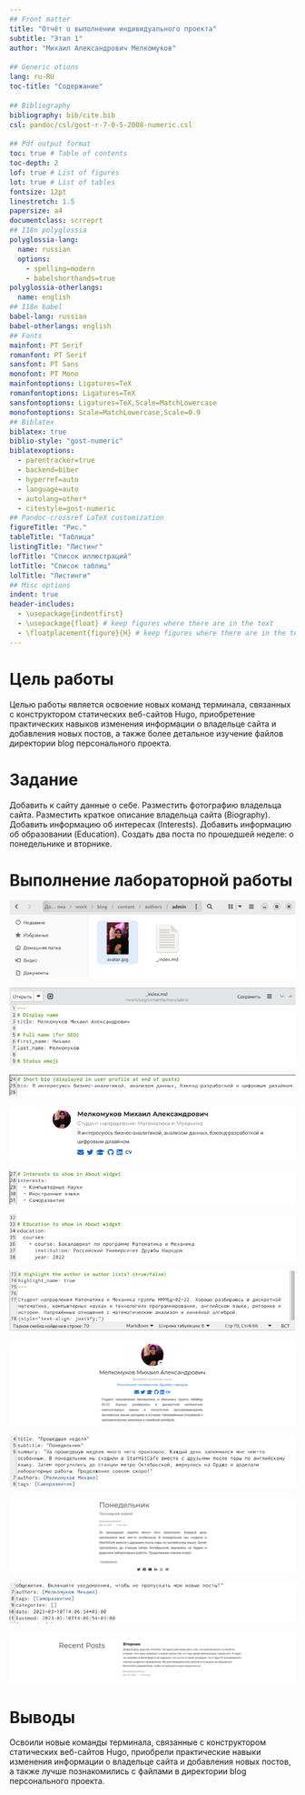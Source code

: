 ```yaml
---
## Front matter
title: "Отчёт о выполнении индивидуального проекта"
subtitle: "Этап 1"
author: "Михаил Александрович Мелкомуков"

## Generic otions
lang: ru-RU
toc-title: "Содержание"

## Bibliography
bibliography: bib/cite.bib
csl: pandoc/csl/gost-r-7-0-5-2008-numeric.csl

## Pdf output format
toc: true # Table of contents
toc-depth: 2
lof: true # List of figures
lot: true # List of tables
fontsize: 12pt
linestretch: 1.5
papersize: a4
documentclass: scrreprt
## I18n polyglossia
polyglossia-lang:
  name: russian
  options:
	- spelling=modern
	- babelshorthands=true
polyglossia-otherlangs:
  name: english
## I18n babel
babel-lang: russian
babel-otherlangs: english
## Fonts
mainfont: PT Serif
romanfont: PT Serif
sansfont: PT Sans
monofont: PT Mono
mainfontoptions: Ligatures=TeX
romanfontoptions: Ligatures=TeX
sansfontoptions: Ligatures=TeX,Scale=MatchLowercase
monofontoptions: Scale=MatchLowercase,Scale=0.9
## Biblatex
biblatex: true
biblio-style: "gost-numeric"
biblatexoptions:
  - parentracker=true
  - backend=biber
  - hyperref=auto
  - language=auto
  - autolang=other*
  - citestyle=gost-numeric
## Pandoc-crossref LaTeX customization
figureTitle: "Рис."
tableTitle: "Таблица"
listingTitle: "Листинг"
lofTitle: "Список иллюстраций"
lotTitle: "Список таблиц"
lolTitle: "Листинги"
## Misc options
indent: true
header-includes:
  - \usepackage{indentfirst}
  - \usepackage{float} # keep figures where there are in the text
  - \floatplacement{figure}{H} # keep figures where there are in the text
---
```


# Цель работы

Целью работы является освоение новых команд терминала, связанных с конструктором статических веб-сайтов Hugo, приобретение практических навыков изменения информации о владельце сайта и добавления новых постов, а также более детальное изучение файлов директории blog персонального проекта.

# Задание

Добавить к сайту данные о себе. Разместить фотографию владельца сайта. Разместить краткое описание владельца сайта (Biography). Добавить информацию об интересах (Interests). Добавить информацию об образовании (Education). Создать два поста по прошедшей неделе: о понедельнике и вторнике.

# Выполнение лабораторной работы

![Разместили фотографию владельца сайта](image/1.png)

![Указали имя владельца сайта в файле Markdown, путь которого ~/work/blog/content/authors/admin](image/2.png)

![Разместили краткое описание владельца сайта](image/3.png)

![Краткое описание владельца сайта отображается в конце постов](image/4.png)

![Добавили информацию об интересах](image/5.png)

![Добавили информацию об образовании](image/6.png)

![В конце файла записали полную информацию о владельце сайта](image/7.png)

![С помощью команды ~/bin/hugo server получили ссылку на сайт и проверили, как на нём отобразилась информация](image/8.png)

![С помощью команды ~/bin/hugo new post/last_week создали пост о прошедшей неделе "Понедельник"](image/9.png)

![Посмотрели, как пост отображается, когда открываешь его по ссылке из главного сайта](image/10.png)

![Создали пост о прошедшей неделе "Вторник"](image/11.png)

![Посмотрели, как пост отображается на главной странице](image/12.png)

# Выводы

Освоили новые команды терминала, связанные с конструктором статических веб-сайтов Hugo, приобрели практические навыки изменения информации о владельце сайта и добавления новых постов, а также лучше познакомились с файлами в директории blog персонального проекта.

